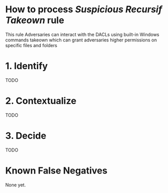 # How to process *Suspicious Recursif Takeown* rule
This rule Adversaries can interact with the DACLs using built-in Windows commands takeown which can grant adversaries higher permissions on specific files and folders

# 1. Identify
TODO

# 2. Contextualize
TODO

# 3. Decide
TODO

# Known False Negatives
None yet.
